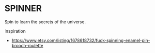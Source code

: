 # SPINNER

Spin to learn the secrets of the universe.

Inspiration
- https://www.etsy.com/listing/1678618732/fuck-spinning-enamel-pin-brooch-roulette
